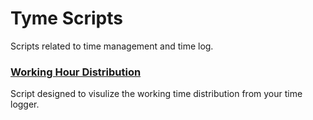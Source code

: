 # Tyme Scripts
Scripts related to time management and time log.

### [Working Hour Distribution](https://github.com/zdong1995/productivity_script/tree/master/Tyme/Working_hour/)
Script designed to visulize the working time distribution from your time logger.
